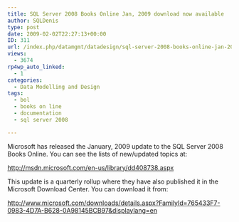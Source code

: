 ```yaml
---
title: SQL Server 2008 Books Online Jan, 2009 download now available
author: SQLDenis
type: post
date: 2009-02-02T22:27:13+00:00
ID: 311
url: /index.php/datamgmt/datadesign/sql-server-2008-books-online-jan-2009-do/
views:
  - 3674
rp4wp_auto_linked:
  - 1
categories:
  - Data Modelling and Design
tags:
  - bol
  - books on line
  - documentation
  - sql server 2008

---
```

Microsoft has released the January, 2009 update to the SQL Server 2008 Books Online. You can see the lists of new/updated topics at:
  
http://msdn.microsoft.com/en-us/library/dd408738.aspx

This update is a quarterly rollup where they have also published it in the Microsoft Download Center. You can download it from:
  
http://www.microsoft.com/downloads/details.aspx?FamilyId=765433F7-0983-4D7A-B628-0A98145BCB97&displaylang=en